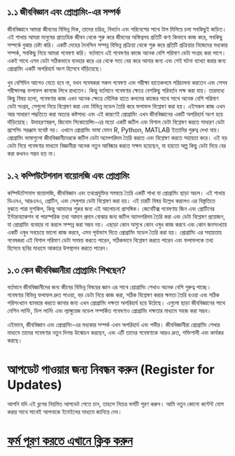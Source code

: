 ## ১.১ জীববিজ্ঞান এবং প্রোগ্রামিং-এর সম্পর্ক

জীববিজ্ঞানে আমরা জীবনের বিভিন্ন দিক, তাদের চরিত্র, বিবর্তন এবং পরিবেশের সাথে টাল মিলিয়ে চলা সবকিছুই জড়িত। এই শাখায় আমরা মানুষের প্রাত্যহিক জীবন থেকে শুরু করে জীবনের অস্তিত্বসহ প্রতিটি কণা কিভাবে কাজ করে, সবকিছু সম্পর্কে বুঝার চেষ্টা করি। একটি দেহের দৈনন্দিন সম্পন্ন বিভিন্ন প্রক্রিয়া থেকে শুরু করে প্রতিটি প্রক্রিয়ার নিজেদের মধ্যকার সম্পর্ক, সবকিছু নিয়ে আমরা গবেষণা করি। বর্তমানে এই গবেষণার কাজে অনেক বেশি পরিমাণ ডেটা সংগ্রহ করা লাগে। একই সাথে এসব ডেটা সঠিকভাবে ব্যবহার করে এর থেকে সত্য বের করে আনার জন্য এবং সেই ঘটনা ব্যাখ্যা করার জন্য প্রোগ্রামিং একটি অপরিহার্য অংশ হিসেবে দাঁড়িয়েছে। 

খুব বেশিদিন আগেও যেতে হবে না, যখন গবেষকরা সকল গবেষণা এবং পরীক্ষা হাতেকলমে পরিচালনা করতেন এবং সেসব পরীক্ষালব্ধ ফলাফল কাগজে লিখে রাখতেন। কিন্তু বর্তমানে গবেষণার ক্ষেত্রে বেশকিছু পরিবর্তন লক্ষ করা যায়। তারমধ্যে কিছু বিষয় হলো, গবেষণার কাজ এখন অনেক ক্ষেত্রে মৌলিক হাতে কলমের কাজের সাথে সাথে অনেক বেশি পরিমাণ ডেটা সংগ্রহ, সেগুলো নিয়ে বিশ্লেষণ করা এবং বিভিন্ন মডেল তৈরি করে ফলাফল বিশ্লেষণ করা হয়। এইসকল কাজ এখন আর সাধারণ পদ্ধতিতে করা অত্যন্ত কষ্টসাধ্য এবং এই কারণেই প্রোগ্রামিং এখন জীববিজ্ঞানের একটি অপরিহার্য অংশ হয়ে দাঁড়িয়েছে। উদাহরণস্বরূপ, জিনোম সিকোয়েন্সিং-এর মতো একটি জটিল এবং বিশাল ডেটা বিশ্লেষণ করতে সাধারণ ডেটা প্রসেসিং সরঞ্জাম যথেষ্ট নয়। এখানে প্রোগ্রামিং ভাষা যেমন R, Python, MATLAB ইত্যাদির গুরুত্ব দেখা যায়। প্রোগ্রামিং ভাষাগুলো জীববিজ্ঞানীদেরকে জটিল ডেটা অ্যালগরিদম তৈরি করতে এবং বিশ্লেষণ করতে সহায়তা করে। এই বড় ডেটা নিয়ে গবেষণার মাধ্যমে বিজ্ঞানীরা অনেক নতুন আবিষ্কার করতে সক্ষম হয়েছেন, যা হয়তো অল্প কিছু ডেটা দিয়ে বের করা কখনও সম্ভব হত না। 

## ১.২ কম্পিউটেশনাল বায়োলজি এবং প্রোগ্রামিং

কম্পিউটেশনাল বায়োলজি, জীববিজ্ঞান এবং তথ্যপ্রযুক্তির সমন্বয়ে তৈরি একটি শাখা যা প্রোগ্রামিং ছাড়া অচল। এই শাখায় ডিএনএ, আরএনএ, প্রোটিন, এবং সেলুলার ডেটা বিশ্লেষণ করা হয়। এই চারটি বিষয় উল্লেখ করলেও এর বিস্তৃতিতে বুঝতে পারা মুশকিল, কিন্তু আমাদের শুরুর জন্য এই আলোচনা প্রাসঙ্গিক। জেনেটিক্স গবেষণায় জিন এবং প্রোটিনের ইন্টারঅ্যাকশন বা পারস্পরিক তথ্য আদান প্রদান বোঝার জন্য জটিল অ্যালগরিদম তৈরি করা এবং ডেটা বিশ্লেষণ প্রয়োজন, যা প্রোগ্রামিং ব্যবহার না করলে সম্পন্ন করা সম্ভব নয়। এছাড়া কোন অসুখে কোন ওষুধ কাজ করবে এবং কোন জনসংখ্যায় একটি ওষুধ সবচেয়ে ভালো কাজ করবে, এসব পূর্বাভাস দিতে প্রোগ্রামিং মডেল তৈরি করা হয়। প্রোগ্রামিং এর সহায়তায় গবেষকরা এই বিশাল পরিমাণ ডেটা সমন্বয় করতে পারেন, সঠিকভাবে বিশ্লেষণ করতে পারেন এবং ফলাফলকে তথ্য হিসেবে ছবির মাধ্যমে আকারে উপস্থাপন করতে পারেন।

## ১.৩ কেন জীববিজ্ঞানীরা প্রোগ্রামিং শিখছেন?

বর্তমানে জীববিজ্ঞানীদের জন্য জীবের বিভিন্ন বিষয়ের জ্ঞান এর সাথে প্রোগ্রামিং শেখাও অনেক বেশি গুরুত্ব পাচ্ছে। গবেষণার বিভিন্ন ফলাফল দ্রুত পাওয়া, বড় ডেটা নিয়ে কাজ করা, সঠিক বিশ্লেষণ করার ক্ষমতা তৈরি হওয়া এবং সঠিক পরিসংখ্যান ব্যাবহার করতে জানার জন্য এখন প্রোগ্রামিং দক্ষতা অপরিহার্য হয়ে উঠেছে। এগুলো ছাড়া জীববিজ্ঞানের সাথে মেশিন লার্নিং, ডিপ লার্নিং এবং ল্যাঙ্গুয়েজ মডেল সম্পর্কিত গবেষণাও প্রোগ্রামিং দক্ষতার মাধ্যমে সহজ করা সম্ভব। 

এইভাবে, জীববিজ্ঞান এবং প্রোগ্রামিং-এর মধ্যকার সম্পর্ক এখন অপরিহার্য এবং গভীর। জীববিজ্ঞানীরা প্রোগ্রামিং শেখার মাধ্যমে তাদের গবেষণার নতুন দিগন্ত উন্মোচন করছেন, এবং এটি তাদের গবেষণাকে আরও দ্রুত, শক্তিশালী এবং কার্যকর করছে।


# আপডেট পাওয়ার জন্য নিবন্ধন করুন (Register for Updates)

আপনি যদি এই ব্লগের নিয়মিত আপডেট পেতে চান, তাহলে নিচের ফর্মটি পূরণ করুন। আমি নতুন কোনো কন্টেন্ট যোগ করার সাথে সাথেই আপনাকে ইমেইলের মাধ্যমে জানিয়ে দেব।

# [**ফর্ম পূরণ করতে এখানে ক্লিক করুন**](https://forms.gle/6qyRGiE7WSpLJ9SA9)
